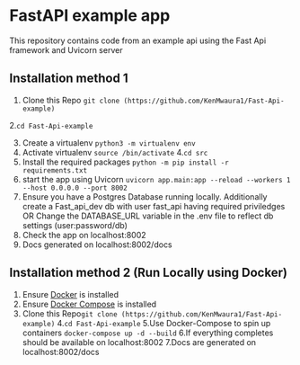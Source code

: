 # FastAPI example app

This repository contains code from an example api using the Fast Api framework and Uvicorn server

## Installation method 1

1. Clone this Repo
   `git clone (https://github.com/KenMwaura1/Fast-Api-example)`

2.`cd Fast-Api-example`

3. Create a virtualenv
   `python3 -m virtualenv env`
4. Activate virtualenv
   `source /bin/activate` 4.`cd src`
5. Install the required packages
   `python -m pip install -r requirements.txt`
6. start the app using Uvicorn
   `uvicorn app.main:app --reload --workers 1 --host 0.0.0.0 --port 8002`
7. Ensure you have a Postgres Database running locally.
   Additionally create a Fast_api_dev db with user fast_api having required priviledges
   OR
   Change the DATABASE_URL variable in the .env file to reflect db settings (user:password/db)
8. Check the app on localhost:8002
9. Docs generated on localhost:8002/docs

## Installation method 2 (Run Locally using Docker)

1. Ensure [Docker](https://docs.docker.com/install/) is installed
2. Ensure [Docker Compose](https://docs.docker.com/compose/install/) is installed
3. Clone this Repo`git clone (https://github.com/KenMwaura1/Fast-Api-example)`
4.`cd Fast-Api-example`
5.Use Docker-Compose to spin up containers `docker-compose up -d --build`
6.If everything completes should be available on localhost:8002
7.Docs are generated on localhost:8002/docs
